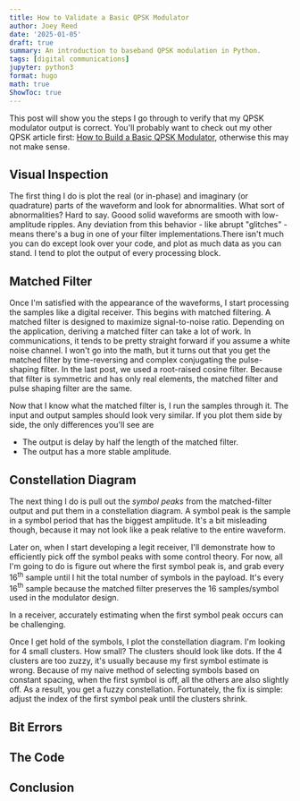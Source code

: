 ```yaml
---
title: How to Validate a Basic QPSK Modulator
author: Joey Reed
date: '2025-01-05'
draft: true
summary: An introduction to baseband QPSK modulation in Python.
tags: [digital communications]
jupyter: python3
format: hugo
math: true
ShowToc: true
---
```


This post will show you the steps I go through to verify that my QPSK modulator output is correct.  You'll probably want to check out my other QPSK article first: [How to Build a Basic QPSK Modulator](https://thebitstream.me/posts/how-to-build-qpsk-modulator/), otherwise this may not make sense.

## Visual Inspection

The first thing I do is plot the real (or in-phase) and imaginary (or quadrature) parts of the waveform and look for abnormalities.  What sort of abnormalities?  Hard to say.  Goood solid waveforms are smooth with low-amplitude ripples.  Any deviation from this behavior - like abrupt "glitches" - means there's a bug in one of your filter implementations.There isn't much you can do except look over your code, and plot as much data as you can stand.  I tend to plot the output of every processing block.

## Matched Filter

Once I'm satisfied with the appearance of the waveforms,  I start processing the samples like a digital receiver.  This begins with matched filtering.  A matched filter is designed to maximize signal-to-noise ratio.  Depending on the application, deriving a matched filter can take a lot of work.  In communications, it tends to be pretty straight forward if you assume a white noise channel.  I won't go into the math, but it turns out that you get the matched filter by time-reversing and complex conjugating the pulse-shaping filter.  In the last post, we used a root-raised cosine filter.  Because that filter is symmetric and has only real elements, the matched filter and pulse shaping filter are the same.

Now that I know what the matched filter is, I run the samples through it.  The input and output samples should look very similar.  If you plot them side by side, the only differences you'll see are

* The output is delay by half the length of the matched filter.
* The output has a more stable amplitude.


## Constellation Diagram

The next thing I do is pull out the *symbol peaks* from the matched-filter output and put them in a constellation diagram.  A symbol peak is the sample in a symbol period that has the biggest amplitude.   It's a bit misleading though, because it may not look like a peak relative to the entire waveform.  

Later on, when I start developing a legit receiver, I'll demonstrate how to efficiently pick off the symbol peaks with some control theory.  For now, all I'm going to do is figure out where the first symbol peak is, and grab every 16$^\text{th}$ sample until I hit the total number of symbols in the payload.  It's every 16$^\text{th}$ sample because the matched filter preserves the 16 samples/symbol used in the modulator design.

In a receiver, accurately estimating when the first symbol peak occurs can be challenging.

Once I get hold of the symbols, I plot the constellation diagram.  I'm looking for 4 small clusters.  How small?  The clusters should look like dots.  If the 4 clusters are too zuzzy, it's usually because my first symbol estimate is wrong.  Because of my naive method of selecting symbols based on constant spacing, when the first symbol is off, all the others are also slightly off.  As a result, you get a fuzzy constellation.  Fortunately, the fix is simple: adjust the index of the first symbol peak until the clusters shrink.   




## Bit Errors 


## The Code 

## Conclusion

